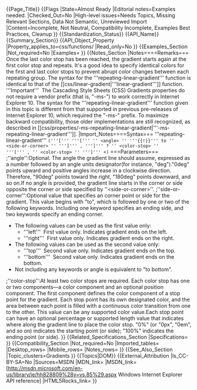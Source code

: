 {{Page_Title}}
{{Flags
|State=Almost Ready
|Editorial notes=Examples needed.
|Checked_Out=No
|High-level issues=Needs Topics, Missing Relevant Sections, Data Not Semantic, Unreviewed Import
|Content=Incomplete, Not Neutral, Compatibility Incomplete, Examples Best Practices, Cleanup
}}
{{Standardization_Status}}
{{API_Name}}
{{Summary_Section}}
{{API_Object_Property
|Property_applies_to=css/functions/
|Read_only=No
}}
{{Examples_Section
|Not_required=No
|Examples=
}}
{{Notes_Section
|Notes====Remarks===
Once the last color stop has been reached, the gradient starts again at the first color stop and repeats. It's a good idea to specify identical colors for the first and last color stops to prevent abrupt color changes between each repeating group.
The syntax for the '''repeating-linear-gradient''' function is identical to that of the [[css/linear-gradient|'''linear-gradient''']] function.
'''Important'''  The Cascading Style Sheets (CSS) Gradients properties do not require a vendor prefix (that is, "-ms-") to work correctly in Internet Explorer 10. The syntax for the '''repeating-linear-gradient''' function given in this topic is different from that supported in previous pre-releases of Internet Explorer 10, which required the "-ms-" prefix. To maximize backward compatibility, those older implementations are still recognized, as described in [[css/properties/-ms-repeating-linear-gradient|'''-ms-repeating-linear-gradient''']].
|Import_Notes====Syntax===
'''repeating-linear-gradient'''
<code>('''[''' '''[''' ''
&lt;angle&gt;
'' '''{{!}}''' to ''
&lt;side-or-corner&gt;
'' ''']''' , ''']''' ? ''
&lt;color-stop&gt;
'' '''[''' ,  ''
&lt;color-stop&gt;
'' ''']''' +)</code>
===Parameters===
;''angle'':Optional. The angle the gradient line should assume, expressed as a number followed by an angle units designator(for instance, "deg")."0deg" points upward and positive angles increase in a clockwise direction. Therefore, "90deg" points toward the right, "180deg" points downward, and so on.If no angle is provided, the gradient line starts in the corner or side opposite the corner or side specified by ''&lt;side-or-corner&gt;''.
;''side-or-corner'':Optional value that specifies an corner point or side for the gradient. This value begins with "to", which is followed by one or two of the following keywords. Including one keyword specifies an ending side, and two keywords specify an ending corner. <ul><li>The following values can be used as the first value only:<ul><li>'''left'''  First value only. Indicates gradient ends on the left.</li><li>'''right'''  First value only. Indicates gradient ends on the  right.</li></ul></li><li>The following values can be used as the second value only:<ul><li>'''top'''  Second value only. Indicates gradient ends on the top.</li><li>'''bottom'''  Second value only. Indicates gradient ends on the  bottom.</li></ul></li><li>Not including any keywords or angle is equivalent to "to bottom".</li></ul>
;''color-stop'':At least two color stops are required. Each color stop has one or two components—a color component and an optional position component. The first component defines the color component of a stop point for the gradient. Each stop point has its own designated color, and the area between each point is filled with a continuous color transition from one to the other. This value can be any supported color value.Each stop point can have an optional percentage or supported length value that indicates where along the gradient line to place the color stop. "0%" (or "0px", "0em", and so on) indicates the starting point (or side); "100%" indicates the ending point (or side).
}}
{{Related_Specifications_Section
|Specifications=
}}
{{Compatibility_Section
|Not_required=No
|Imported_tables=
|Desktop_rows=
|Mobile_rows=
|Notes_rows=
}}
{{See_Also_Section
|Topic_clusters=Gradients
}}
{{Topics|DOM}}
{{External_Attribution
|Is_CC-BY-SA=No
|Sources=MSDN
|MDN_link=
|MSDN_link=[http://msdn.microsoft.com/en-us/library/ie/hh828809%28v=vs.85%29.aspx Windows Internet Explorer API reference]
|HTML5Rocks_link=
}}